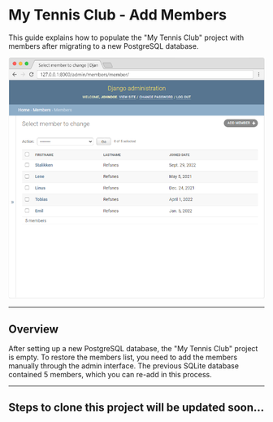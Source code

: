 # My Tennis Club - Add Members

This guide explains how to populate the "My Tennis Club" project with members after migrating to a new PostgreSQL database.

![Preview Image](django.png)

---

## Overview

After setting up a new PostgreSQL database, the "My Tennis Club" project is empty. To restore the members list, you need to add the members manually through the admin interface. The previous SQLite database contained 5 members, which you can re-add in this process.

---

## Steps to clone this project will be updated soon...
